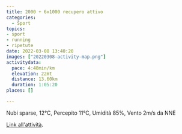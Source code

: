 ```yaml
---
title: 2000 + 6x1000 recupero attivo
categories: 
  - Sport
topics: 
- sport
- running
- ripetute
date: 2022-03-08 13:40:20
images: ["20220308-activity-map.png"]
activitydata:
  pace: 4:48min/km
  elevation: 22mt
  distance: 13.60km
  duration: 1:05:20
places: []

---
```


Nubi sparse, 12°C, Percepito 11°C, Umidità 85%, Vento 2m/s da NNE

<!--more-->

<!-- {{< figure src="20220308-activity-map.png" title="map" >}} -->

[Link all'attività](https://strava.com/activities/6792507254).
